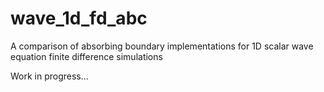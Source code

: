 # wave_1d_fd_abc
A comparison of absorbing boundary implementations for 1D scalar wave equation finite difference simulations

Work in progress...
